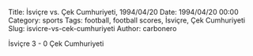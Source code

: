 Title: İsviçre vs. Çek Cumhuriyeti, 1994/04/20
Date: 1994/04/20 00:00
Category: sports
Tags: football, football scores, İsviçre, Çek Cumhuriyeti
Slug: isvicre-vs-cek-cumhuriyeti
Author: carbonero


İsviçre 3 - 0 Çek Cumhuriyeti
